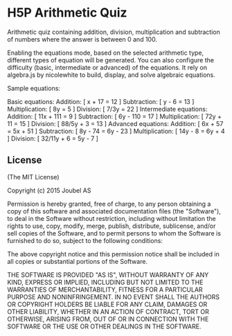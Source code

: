 H5P Arithmetic Quiz
=========================

Arithmetic quiz containing addition, division, multiplication and subtraction of numbers where the answer is between 0 and 100.

Enabling the equations mode, based on the selected arithmetic type, different types of equation will be generated.
You can also configure the difficulty (basic, intermediate or advanced) of the equations.
It rely on algebra.js by nicolewhite to build, display, and solve algebraic equations.

Sample equations:

  Basic equations:
    Addition: [ x + 17 = 12 ]
    Subtraction: [ y - 6 = 13 ]
    Multiplication: [ 8y = 5 ]
    Division: [ 7/3y = 22 ]
  Intermediate equations:
    Addition: [ 11x + 111 = 9 ]
    Subtraction: [ 6y - 110 = 17 ]
    Multiplication: [ 72y + 11 = 15 ]
    Division: [ 88/5y + 3 = 13 ]
  Advanced equations:
    Addition: [ 6x + 57 = 5x + 51 ]
    Subtraction: [ 8y - 74 = 6y - 23 ]
    Multiplication: [ 14y - 8 = 6y + 4 ]
    Division: [ 32/11y + 6 = 5y - 7 ]

## License

(The MIT License)

Copyright (c) 2015 Joubel AS

Permission is hereby granted, free of charge, to any person obtaining a copy of this software and associated documentation files (the "Software"), to deal in the Software without restriction, including without limitation the rights to use, copy, modify, merge, publish, distribute, sublicense, and/or sell copies of the Software, and to permit persons to whom the Software is furnished to do so, subject to the following conditions:

The above copyright notice and this permission notice shall be included in all copies or substantial portions of the Software.

THE SOFTWARE IS PROVIDED "AS IS", WITHOUT WARRANTY OF ANY KIND, EXPRESS OR IMPLIED, INCLUDING BUT NOT LIMITED TO THE WARRANTIES OF MERCHANTABILITY, FITNESS FOR A PARTICULAR PURPOSE AND NONINFRINGEMENT. IN NO EVENT SHALL THE AUTHORS OR COPYRIGHT HOLDERS BE LIABLE FOR ANY CLAIM, DAMAGES OR OTHER LIABILITY, WHETHER IN AN ACTION OF CONTRACT, TORT OR OTHERWISE, ARISING FROM, OUT OF OR IN CONNECTION WITH THE SOFTWARE OR THE USE OR OTHER DEALINGS IN THE SOFTWARE.
